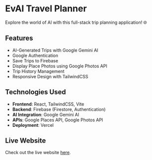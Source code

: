 # EvAI Travel Planner

Explore the world of AI with this full-stack trip planning application! 🌐

## Features

- AI-Generated Trips with Google Gemini AI
- Google Authentication
- Save Trips to Firebase
- Display Place Photos using Google Photos API
- Trip History Management
- Responsive Design with TailwindCSS

## Technologies Used

- **Frontend**: React, TailwindCSS, Vite
- **Backend**: Firebase (Firestore, Authentication)
- **AI Integration**: Google Gemini AI
- **APIs**: Google Places API, Google Photos API
- **Deployment**: Vercel

## Live Website

Check out the live website [here](https://aitravelplanner-evans-projects-39118e98.vercel.app).
